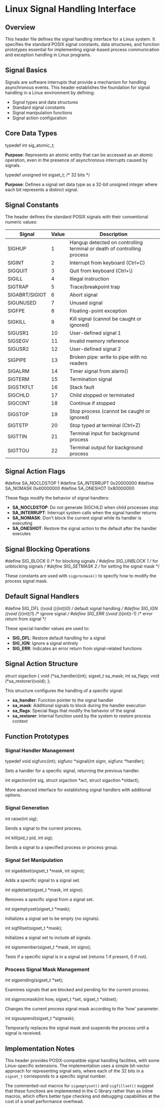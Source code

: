 # Linux Signal Handling Interface

## Overview

This header file defines the signal handling interface for a Linux system. It specifies the standard POSIX signal constants, data structures, and function prototypes essential for implementing signal-based process communication and exception handling in Linux programs.

## Signal Basics

Signals are software interrupts that provide a mechanism for handling asynchronous events. This header establishes the foundation for signal handling in a Linux environment by defining:

- Signal types and data structures
- Standard signal constants
- Signal manipulation functions
- Signal action configuration

## Core Data Types


typedef int sig_atomic_t;

**Purpose**: Represents an atomic entity that can be accessed as an atomic operation, even in the presence of asynchronous interrupts caused by signals.


typedef unsigned int sigset_t;    /* 32 bits */

**Purpose**: Defines a signal set data type as a 32-bit unsigned integer where each bit represents a distinct signal.

## Signal Constants

The header defines the standard POSIX signals with their conventional numeric values:

| Signal | Value | Description |
|--------|-------|-------------|
| SIGHUP | 1 | Hangup detected on controlling terminal or death of controlling process |
| SIGINT | 2 | Interrupt from keyboard (Ctrl+C) |
| SIGQUIT | 3 | Quit from keyboard (Ctrl+\\) |
| SIGILL | 4 | Illegal instruction |
| SIGTRAP | 5 | Trace/breakpoint trap |
| SIGABRT/SIGIOT | 6 | Abort signal |
| SIGUNUSED | 7 | Unused signal |
| SIGFPE | 8 | Floating-point exception |
| SIGKILL | 9 | Kill signal (cannot be caught or ignored) |
| SIGUSR1 | 10 | User-defined signal 1 |
| SIGSEGV | 11 | Invalid memory reference |
| SIGUSR2 | 12 | User-defined signal 2 |
| SIGPIPE | 13 | Broken pipe: write to pipe with no readers |
| SIGALRM | 14 | Timer signal from alarm() |
| SIGTERM | 15 | Termination signal |
| SIGSTKFLT | 16 | Stack fault |
| SIGCHLD | 17 | Child stopped or terminated |
| SIGCONT | 18 | Continue if stopped |
| SIGSTOP | 19 | Stop process (cannot be caught or ignored) |
| SIGTSTP | 20 | Stop typed at terminal (Ctrl+Z) |
| SIGTTIN | 21 | Terminal input for background process |
| SIGTTOU | 22 | Terminal output for background process |

## Signal Action Flags


#define SA_NOCLDSTOP    1
#define SA_INTERRUPT    0x20000000
#define SA_NOMASK       0x40000000
#define SA_ONESHOT      0x80000000


These flags modify the behavior of signal handlers:

- **SA_NOCLDSTOP**: Do not generate SIGCHLD when child processes stop
- **SA_INTERRUPT**: Interrupt system calls when the signal handler returns
- **SA_NOMASK**: Don't block the current signal while its handler is executing
- **SA_ONESHOT**: Restore the signal action to the default after the handler executes

## Signal Blocking Operations


#define SIG_BLOCK          0    /* for blocking signals */
#define SIG_UNBLOCK        1    /* for unblocking signals */
#define SIG_SETMASK        2    /* for setting the signal mask */


These constants are used with `sigprocmask()` to specify how to modify the process signal mask.

## Default Signal Handlers


#define SIG_DFL        ((void (*)(int))0)    /* default signal handling */
#define SIG_IGN        ((void (*)(int))1)    /* ignore signal */
#define SIG_ERR        ((void (*)(int))-1)   /* error return from signal */


These special handler values are used to:
- **SIG_DFL**: Restore default handling for a signal
- **SIG_IGN**: Ignore a signal entirely
- **SIG_ERR**: Indicates an error return from signal-related functions

## Signal Action Structure


struct sigaction {
    void (*sa_handler)(int);
    sigset_t sa_mask;
    int sa_flags;
    void (*sa_restorer)(void);
};


This structure configures the handling of a specific signal:

- **sa_handler**: Function pointer to the signal handler
- **sa_mask**: Additional signals to block during the handler execution
- **sa_flags**: Special flags that modify the behavior of the signal
- **sa_restorer**: Internal function used by the system to restore process context

## Function Prototypes

### Signal Handler Management


typedef void sigfunc(int);
sigfunc *signal(int signr, sigfunc *handler);

Sets a handler for a specific signal, returning the previous handler.


int sigaction(int sig, struct sigaction *act, struct sigaction *oldact);

More advanced interface for establishing signal handlers with additional options.

### Signal Generation


int raise(int sig);

Sends a signal to the current process.


int kill(pid_t pid, int sig);

Sends a signal to a specified process or process group.

### Signal Set Manipulation


int sigaddset(sigset_t *mask, int signo);

Adds a specific signal to a signal set.


int sigdelset(sigset_t *mask, int signo);

Removes a specific signal from a signal set.


int sigemptyset(sigset_t *mask);

Initializes a signal set to be empty (no signals).


int sigfillset(sigset_t *mask);

Initializes a signal set to include all signals.


int sigismember(sigset_t *mask, int signo);

Tests if a specific signal is in a signal set (returns 1 if present, 0 if not).

### Process Signal Mask Management


int sigpending(sigset_t *set);

Examines signals that are blocked and pending for the current process.


int sigprocmask(int how, sigset_t *set, sigset_t *oldset);

Changes the current process signal mask according to the 'how' parameter.


int sigsuspend(sigset_t *sigmask);

Temporarily replaces the signal mask and suspends the process until a signal is received.

## Implementation Notes

This header provides POSIX-compatible signal handling facilities, with some Linux-specific extensions. The implementation uses a simple bit-vector approach for representing signal sets, where each of the 32 bits in a `sigset_t` corresponds to a specific signal number.

The commented-out macros for `sigemptyset()` and `sigfillset()` suggest that these functions are implemented in the C library rather than as inline macros, which offers better type checking and debugging capabilities at the cost of a small performance overhead.

